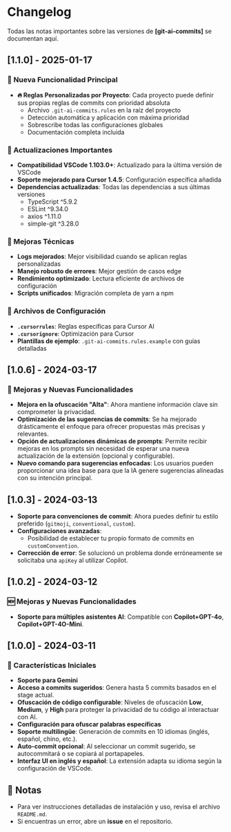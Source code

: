 # Changelog

Todas las notas importantes sobre las versiones de **[git-ai-commits]** se documentan aquí.

## [1.1.0] - 2025-01-17

### 🎉 Nueva Funcionalidad Principal

- **🔥 Reglas Personalizadas por Proyecto**: Cada proyecto puede definir sus propias reglas de commits con prioridad absoluta
  - Archivo `.git-ai-commits.rules` en la raíz del proyecto
  - Detección automática y aplicación con máxima prioridad
  - Sobrescribe todas las configuraciones globales
  - Documentación completa incluida

### 🚀 Actualizaciones Importantes

- **Compatibilidad VSCode 1.103.0+**: Actualizado para la última versión de VSCode
- **Soporte mejorado para Cursor 1.4.5**: Configuración específica añadida
- **Dependencias actualizadas**: Todas las dependencias a sus últimas versiones
  - TypeScript ^5.9.2
  - ESLint ^9.34.0
  - axios ^1.11.0
  - simple-git ^3.28.0

### 🔧 Mejoras Técnicas

- **Logs mejorados**: Mejor visibilidad cuando se aplican reglas personalizadas
- **Manejo robusto de errores**: Mejor gestión de casos edge
- **Rendimiento optimizado**: Lectura eficiente de archivos de configuración
- **Scripts unificados**: Migración completa de yarn a npm

### 📁 Archivos de Configuración

- **`.cursorrules`**: Reglas específicas para Cursor AI
- **`.cursorignore`**: Optimización para Cursor
- **Plantillas de ejemplo**: `.git-ai-commits.rules.example` con guías detalladas

## [1.0.6] - 2024-03-17

### 🚀 Mejoras y Nuevas Funcionalidades

- **Mejora en la ofuscación "Alta"**: Ahora mantiene información clave sin comprometer la privacidad.
- **Optimización de las sugerencias de commits**: Se ha mejorado drásticamente el enfoque para ofrecer propuestas más precisas y relevantes.
- **Opción de actualizaciones dinámicas de prompts**: Permite recibir mejoras en los prompts sin necesidad de esperar una nueva actualización de la extensión (opcional y configurable).
- **Nuevo comando para sugerencias enfocadas**: Los usuarios pueden proporcionar una idea base para que la IA genere sugerencias alineadas con su intención principal.

## [1.0.3] - 2024-03-13

- **Soporte para convenciones de commit**: Ahora puedes definir tu estilo preferido (`gitmoji`, `conventional`, `custom`).
- **Configuraciones avanzadas**:
  - Posibilidad de establecer tu propio formato de commits en `customConvention`.
- **Corrección de error**: Se solucionó un problema donde erróneamente se solicitaba una `apiKey` al utilizar Copilot.

## [1.0.2] - 2024-03-12

### 🆕 Mejoras y Nuevas Funcionalidades

- **Soporte para múltiples asistentes AI**: Compatible con **Copilot+GPT-4o**, **Copilot+GPT-4O-Mini**.

## [1.0.0] - 2024-03-11

### 🎉 Características Iniciales

- **Soporte para Gemini**
- **Acceso a commits sugeridos**: Genera hasta 5 commits basados en el stage actual.
- **Ofuscación de código configurable**: Niveles de ofuscación **Low**, **Medium**, y **High** para proteger la privacidad de tu código al interactuar con AI.
- **Configuración para ofuscar palabras específicas**
- **Soporte multilingüe**: Generación de commits en 10 idiomas (inglés, español, chino, etc.).
- **Auto-commit opcional**: Al seleccionar un commit sugerido, se autocommitará o se copiará al portapapeles.
- **Interfaz UI en inglés y español**: La extensión adapta su idioma según la configuración de VSCode.

## 📝 Notas

- Para ver instrucciones detalladas de instalación y uso, revisa el archivo `README.md`.
- Si encuentras un error, abre un **issue** en el repositorio.
